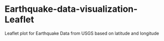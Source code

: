 # Earthquake-data-visualization-Leaflet
Leaflet plot for Earthquake Data from USGS based on latitude and longitude
